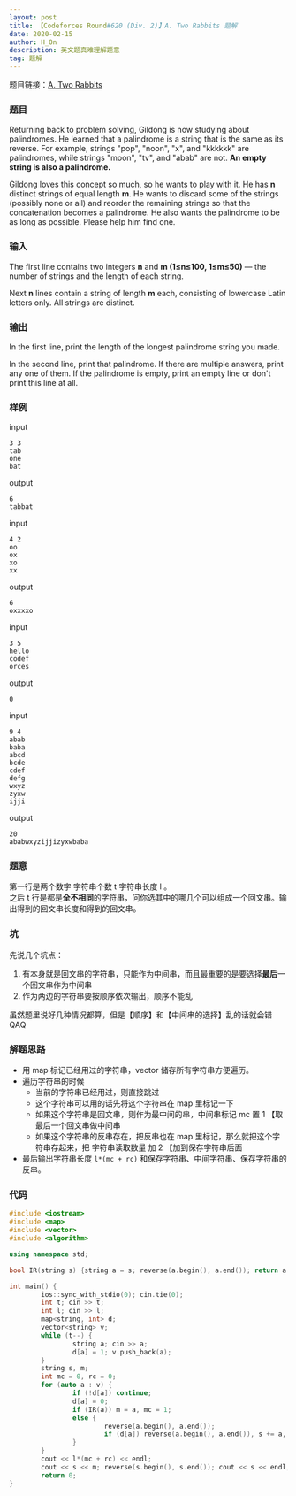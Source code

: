 ```yaml
---
layout: post
title: 【Codeforces Round#620 (Div. 2)】A. Two Rabbits 题解
date: 2020-02-15
author: H_On
description: 英文题真难理解题意
tag: 题解
---
```


题目链接：[A. Two Rabbits](https://codeforces.com/contest/1304/problem/A)

### 题目
Returning back to problem solving, Gildong is now studying about palindromes. He learned that a palindrome is a string that is the same as its reverse. For example, strings "pop", "noon", "x", and "kkkkkk" are palindromes, while strings "moon", "tv", and "abab" are not. **An empty string is also a palindrome.**

Gildong loves this concept so much, so he wants to play with it. He has **n** distinct strings of equal length **m**. He wants to discard some of the strings (possibly none or all) and reorder the remaining strings so that the concatenation becomes a palindrome. He also wants the palindrome to be as long as possible. Please help him find one.

### 输入
The first line contains two integers **n** and **m (1≤n≤100, 1≤m≤50)** — the number of strings and the length of each string.

Next **n** lines contain a string of length **m** each, consisting of lowercase Latin letters only. All strings are distinct.

### 输出
In the first line, print the length of the longest palindrome string you made.

In the second line, print that palindrome. If there are multiple answers, print any one of them. If the palindrome is empty, print an empty line or don't print this line at all.

### 样例
input
```
3 3
tab
one
bat
```
output
```
6
tabbat
```
input
```
4 2
oo
ox
xo
xx
```
output
```
6
oxxxxo
```
input
```
3 5
hello
codef
orces
```
output
```
0

```
input
```
9 4
abab
baba
abcd
bcde
cdef
defg
wxyz
zyxw
ijji
```
output
```
20
ababwxyzijjizyxwbaba
```

### 题意
第一行是两个数字 字符串个数 t 字符串长度 l 。<br>
之后 t 行是都是**全不相同**的字符串，问你选其中的哪几个可以组成一个回文串。输出得到的回文串长度和得到的回文串。

### 坑
先说几个坑点：
1. 有本身就是回文串的字符串，只能作为中间串，而且最重要的是要选择**最后**一个回文串作为中间串
2. 作为两边的字符串要按顺序依次输出，顺序不能乱

虽然题里说好几种情况都算，但是【顺序】和【中间串的选择】乱的话就会错 QAQ

### 解题思路
* 用 map 标记已经用过的字符串，vector 储存所有字符串方便遍历。
* 遍历字符串的时候
  - 当前的字符串已经用过，则直接跳过
  - 这个字符串可以用的话先将这个字符串在 map 里标记一下
  - 如果这个字符串是回文串，则作为最中间的串，中间串标记 mc 置 1 【取最后一个回文串做中间串
  - 如果这个字符串的反串存在，把反串也在 map 里标记，那么就把这个字符串存起来，把 字符串读取数量 加 2 【加到保存字符串后面
* 最后输出字符串长度 `l*(mc + rc)` 和保存字符串、中间字符串、保存字符串的反串。

### 代码
```c++
#include <iostream>
#include <map>
#include <vector>
#include <algorithm>

using namespace std;

bool IR(string s) {string a = s; reverse(a.begin(), a.end()); return a == s;}

int main() {
        ios::sync_with_stdio(0); cin.tie(0);
        int t; cin >> t;
        int l; cin >> l;
        map<string, int> d;
        vector<string> v;
        while (t--) {
                string a; cin >> a;
                d[a] = 1; v.push_back(a);
        }
        string s, m;
        int mc = 0, rc = 0;
        for (auto a : v) {
                if (!d[a]) continue;
                d[a] = 0;
                if (IR(a)) m = a, mc = 1;
                else {
                        reverse(a.begin(), a.end());
                        if (d[a]) reverse(a.begin(), a.end()), s += a, d[a] = 0, rc += 2;
                }
        }
        cout << l*(mc + rc) << endl;
        cout << s << m; reverse(s.begin(), s.end()); cout << s << endl;
        return 0;
}
```
